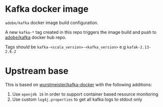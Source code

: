 # Kafka docker image

`adobe/kafka` docker image build configuration.

A new `kafka-*` tag created in this repo triggers the image build and push to [adobe/kafka](https://hub.docker.com/r/adobe/kafka/tags?page=1&ordering=last_updated) docker hub repo.

Tags should be `kafka-<scala_version>-<kafka_version>` e.g `kafak-2.13-2.6.2`

# Upstream base

This is based on [wurstmeister/kafka-docker](https://github.com/wurstmeister/kafka-docker) with the following additions:
1. Use `openjdk 16` in order to support container based resource monitoring
2. Use custom `log4j.properties` to get all kafka logs to stdout only
